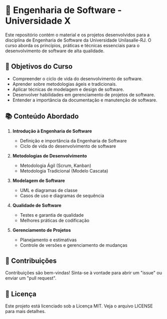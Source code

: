 # 🚀 Engenharia de Software - Universidade X

Este repositório contém o material e os projetos desenvolvidos para a disciplina de Engenharia de Software da Universidade Unilasalle-RJ. O curso aborda os princípios, práticas e técnicas essenciais para o desenvolvimento de software de alta qualidade.

## 🎯 Objetivos do Curso

- Compreender o ciclo de vida do desenvolvimento de software.
- Aprender sobre metodologias ágeis e tradicionais.
- Aplicar técnicas de modelagem e design de software.
- Desenvolver habilidades em gerenciamento de projetos de software.
- Entender a importância da documentação e manutenção de software.

## 📚 Conteúdo Abordado

1. **Introdução à Engenharia de Software**
   - Definição e importância da Engenharia de Software
   - Ciclo de vida do desenvolvimento de software

2. **Metodologias de Desenvolvimento**
   - Metodologia Ágil (Scrum, Kanban)
   - Metodologia Tradicional (Modelo Cascata)

3. **Modelagem de Software**
   - UML e diagramas de classe
   - Casos de uso e diagramas de sequência

4. **Qualidade de Software**
   - Testes e garantia de qualidade
   - Melhores práticas de codificação

5. **Gerenciamento de Projetos**
   - Planejamento e estimativas
   - Controle de versões e gerenciamento de mudanças

## 🤝 Contribuições

Contribuições são bem-vindas! Sinta-se à vontade para abrir um "issue" ou enviar um "pull request".

## 📜 Licença

Este projeto está licenciado sob a Licença MIT. Veja o arquivo LICENSE para mais detalhes.
